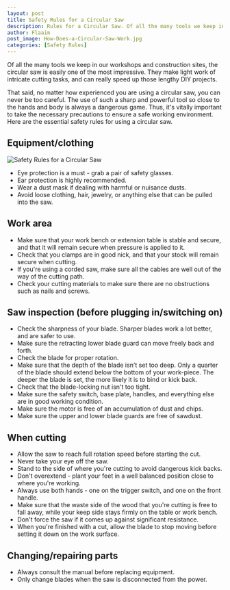 ```yaml
---
layout: post
title: Safety Rules for a Circular Saw
description: Rules for a Circular Saw. Of all the many tools we keep in our workshops and construction sites, the circular saw is easily one of the most impressive
author: Flaaim
post_image: How-Does-a-Circular-Saw-Work.jpg
categories: [Safety Rules]
---
```


Of all the many tools we keep in our workshops and construction sites, the circular saw is easily one of the most impressive. They make light work of intricate cutting tasks, and can really speed up those lengthy DIY projects.

That said, no matter how experienced you are using a circular saw, you can never be too careful. The use of such a sharp and powerful tool so close to the hands and body is always a dangerous game. Thus, it's vitally important to take the necessary precautions to ensure a safe working environment. Here are the essential safety rules for using a circular saw. 

## Equipment/clothing

![Safety Rules for a Circular Saw](https://safetyworkblog.com/assets/How-Does-a-Circular-Saw-Work.jpg)

- Eye protection is a must - grab a pair of safety glasses.
- Ear protection is highly recommended.
- Wear a dust mask if dealing with harmful or nuisance dusts. 
- Avoid loose clothing, hair, jewelry, or anything else that can be pulled into the saw.

## Work area

- Make sure that your work bench or extension table is stable and secure, and that it will remain secure when pressure is applied to it. 
- Check that you clamps are in good nick, and that your stock will remain secure when cutting. 
- If you're using a corded saw, make sure all the cables are well out of the way of the cutting path.
- Check your cutting materials to make sure there are no obstructions such as nails and screws.



## Saw inspection (before plugging in/switching on)


- Check the sharpness of your blade. Sharper blades work a lot better, and are safer to use. 
- Make sure the retracting lower blade guard can move freely back and forth. 
- Check the blade for proper rotation.
- Make sure that the depth of the blade isn't set too deep. Only a quarter of the blade should extend below the bottom of your work-piece. The deeper the blade is set, the more likely it is to bind or kick back.
- Check that the blade-locking nut isn't too tight. 
- Make sure the safety switch, base plate, handles, and everything else are in good working condition.
- Make sure the motor is free of an accumulation of dust and chips.
- Make sure the upper and lower blade guards are free of sawdust. 



## When cutting


- Allow the saw to reach full rotation speed before starting the cut.
- Never take your eye off the saw.
- Stand to the side of where you're cutting to avoid dangerous kick backs.
- Don't overextend - plant your feet in a well balanced position close to where you're working.
- Always use both hands - one on the trigger switch, and one on the front handle. 
- Make sure that the waste side of the wood that you're cutting is free to fall away, while your keep side stays firmly on the table or work bench. 
- Don't force the saw if it comes up against significant resistance. 
- When you're finished with a cut, allow the blade to stop moving before setting it down on the work surface. 



## Changing/repairing parts


- Always consult the manual before replacing equipment. 
- Only change blades when the saw is disconnected from the power. 
